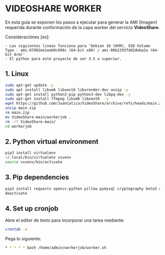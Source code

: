 # VIDEOSHARE WORKER

En esta guía se exponen los pasos a ejecutar para generar la AMI (Imagen) requerida durante conformación de la capa worker del servicio **VideoShare**.

Consideraciónes [es]:

    - Las siguientes lineas funciona para 'Debian 10 (HVM), SSD Volume Type - ami-07d02ee1eeb0c996c (64-bit x86) / ami-08b2293fdd2deba2a (64-bit Arm)'
    - El python para este proyecto de ser 3.5 o superior.

## 1. Linux

```bash
sudo apt-get update -y
sudo apt install libsm6 libxext6 libxrender-dev unzip -y
sudo apt-get install python3-pip python3-dev libpq-dev -y
sudo apt-get install ffmpeg libsm6 libxext6  -y
wget https://github.com/JuanCatica/VideoShare/archive/refs/heads/main.zip
unzip main.zip
rm main.zip
mv VideoShare-main/workerjob .
rm -rf VideoShare-main/
cd workerjob
```

## 2. Python virtual environment

```bash
pip3 install virtualenv
~/.local/bin/virtualenv vsvenv
source vsvenv/bin/activate
```

## 3. Pip dependencies

```bash
pip3 install requests opencv-python pillow pymysql cryptography boto3 apscheduler
deactivate
```

## 4. Set up cronjob

Abre el editor de texto para incorporar una tarea mediante:

```bash
crontab -e
```

Pega lo siguiente:

```bash
* * * * * bash /home/admin/workerjob/worker.sh
```